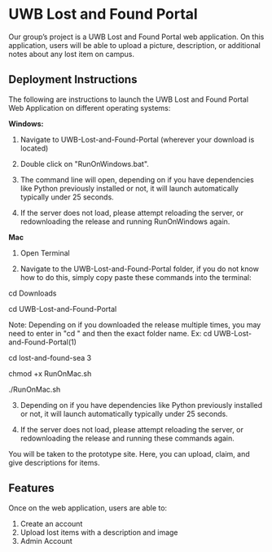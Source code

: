 # UWB Lost and Found Portal
Our group’s project is a UWB Lost and Found Portal web application. On this application, users will be able to upload a picture, description, or additional notes about any lost item on campus.  

## Deployment Instructions

The following are instructions to launch the UWB Lost and Found Portal Web Application on different operating systems:

**Windows:**

1. Navigate to UWB-Lost-and-Found-Portal (wherever your download is located)

2. Double click on "RunOnWindows.bat".

3. The command line will open, depending on if you have dependencies like Python previously installed or not, it will launch automatically typically under 25 seconds.

4. If the server does not load, please attempt reloading the server, or redownloading the release and running RunOnWindows again.

**Mac**

1. Open Terminal

2. Navigate to the UWB-Lost-and-Found-Portal folder, if you do not know how to do this, simply copy paste these commands into the terminal:

cd Downloads

cd UWB-Lost-and-Found-Portal 

Note: Depending on if you downloaded the release multiple times, you may need to enter in "cd " and then the exact folder name. Ex: cd UWB-Lost-and-Found-Portal(1)

cd lost-and-found-sea 3

chmod +x RunOnMac.sh

./RunOnMac.sh

3. Depending on if you have dependencies like Python previously installed or not, it will launch automatically typically under 25 seconds.

4. If the server does not load, please attempt reloading the server, or redownloading the release and running these commands again.

You will be taken to the prototype site. Here, you can upload, claim, and give descriptions for items.

## Features
Once on the web application, users are able to:

1. Create an account
2. Upload lost items with a description and image
3. Admin Account
